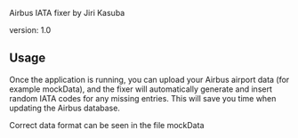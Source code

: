 Airbus IATA fixer by Jiri Kasuba

version: 1.0

## Usage

Once the application is running, you can upload your Airbus airport data (for example mockData), and the fixer will automatically generate and insert random IATA codes for any missing entries. This will save you time when updating the Airbus database.

Correct data format can be seen in the file mockData
